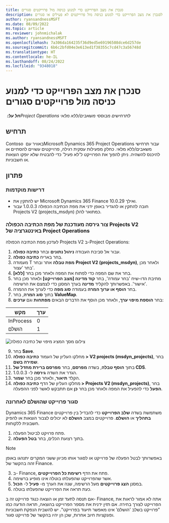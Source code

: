 ```yaml
---
title: סנכרן את מצב הפרוייקט כדי למנוע כניסה מול פרוייקטים סגורים
description: מאמר זה מסביר כיצד לסנכרן את מצב הפרוייקט כדי למנוע כניסה מול פרוייקטים לא פעילים או סגורים.
author: ryansandnessMSFT
ms.date: 08/09/2022
ms.topic: article
ms.reviewer: johnmichalak
ms.author: ryansandnessMSFT
ms.openlocfilehash: 7a306da164235f36d9ed5e69196508dce6d257de
ms.sourcegitcommit: 6b6c2bfd04e3e613ed1f38355c7cd47c3a56748d
ms.translationtype: HT
ms.contentlocale: he-IL
ms.lasthandoff: 08/24/2022
ms.locfileid: "9348018"
---
```

# <a name="sync-project-status-to-prevent-entry-against-closed-projects"></a>סנכרן את מצב הפרוייקט כדי למנוע כניסה מול פרוייקטים סגורים

_**חל על:** ‏Project Operations לתרחישים מבוססי משאבים/ללא מלאי_

## <a name="scenario"></a>תרחיש

Contoso באוויר עם ‏Microsoft Dynamics 365 Project Operations עבור תרחישי משאבים/ללא מלאי. כחלק מפעילות עסקית רגילה, פרוייקטים עשויים להסתיים או להיכנס להשהיה. ניתן להפוך את הפרוייקט ל'לא פעיל' כדי להבטיח שלא יופקו הוצאות או חשבוניות.

## <a name="solution"></a>פתרון

### <a name="prerequisites"></a>‏‫דרישות מוקדמות‬

-   יש להתקין את Microsoft Dynamics 365 Finance 10.0.29 ואילך.
-   חובה להתקין או להגדיר באופן ידני את מפת הכתיבה הכפולה 1.0.0.3 עבור Projects V2 ‏(projects\_msdyn) כמתואר להלן.

### <a name="create-an-updated-version-of-the-project-operations-integration-projects-v2-dual-write-map"></a>צור גירסה מעודכנת של מפת הכתיבה הכפולה Projects V2 באינטגרציה של Project Operations

לעדכון מפת הכתיבה הכפולה Projects V2 ב-Project Operations:

1. עבור אל סביבת העבודה **ניהול נתונים** ובחר **כתיבה כפולה**.
2. בחר באריח **כתיבה כפולה**.
3. מעמודה T **מפת טבלה** אתר ובחר **Project V2 ‏(projects\_msdyn)**, ולאחר מכן בחר 'עצור'.
4. בחר את שם המפה כדי לפתוח את המפה ולאחר מכן בחר **[ללא]**.
5. מתיבת הדו-שיח 'בחר עמודה', בחר **קוד מדינה \[מצב הפרוייקט\]** ולאחר מכן בחר 'אישור'. באפשרותך להקליד **מדינה** בערך המסנן כדי לצמצם את הרשימה.
6.  בחר **הוסף או ערוך המרה** בעמודה **סוג מפה** כדי לערוך את ההמרה.
7.  בתוך **סוג המרה**, בחר **ValueMap**.
8.  בחר **הוספת מיפוי ערך**, ולאחר מכן הוסף את הדברים הבאים **מפתחות** וגם **ערכים**:

   מקש       | ערך 
   ----------|-------
   InProcess | 0     
   הושלם | 1     

![צילום מסך המציג מיפוי של כתיבה כפולה](media/projectstage-dw-mapping.png)

9. בחר **Save**.
10. מחלקו העליון של העמוד **כתיבה כפולה > V2 projects (msdyn_projects)‎**, בחר **שמירה בשם**.
11. בתוך **הוסף טבלה**, בשדה **מפרסם**, בחר **מפרסם ברירת מחדל של CDS**.
12. הגדר את השדה **גירסה** ל- 1.0.0.3.
13. הקלד **תיאור**, ולאחר מכן בחר **שמור**.
14. מחלקו העליון של הדף **כתיבה כפולה > Projects V2 ‏(msdyn_projects)**, בחר **הפעל** כדי להפעיל את המפה ולאחר מכן בחר **כן** אם תתבקש לאשר לפני ההפעלה. 

### <a name="close-a-newly-completed-project"></a>סגור פרוייקט שהושלם לאחרונה

Dynamics 365 Finance משתמשת בשדה **שלב הפרוייקט** כדי להבדיל בין פרוייקטים **בתהליך** או **הושלם**. פרוייקטים במצב **הושלם** לא יכולים לצבור הוצאות או להפיק חשבונית ללקוחות.

1. פתח פרויקט לביטול הפעלה.
2. בתוך רצועת הכלים, בחר **בטל הפעלה**.

> [!NOTE]
> באפשרותך לבטל הפעלה של פרוייקט או לסגור אותו מכיוון ששני המקרים יתנהגו באופן זהה בהקשר של Finance.

3. ב- Finance, פתח את הדף **רשימת כל הפרוייקטים**.
4. אשר שהפרוייקט שהפעלתו בוטלה אינו מופיע ברשימה.
5. במסנן **הצג פרוייקטים** מעל הרשימה, שנה את הערך מ- **פעיל** ל- **הכול**.
6. כעת תראה את הפרוייקט שהפעלתו בוטלה.

אם תנסה לתעד זמן או הוצאה כנגד פרוייקט זה ב- Finance, אתה לא אמור לראות את הפרוייקט לצורך בחירה. אם תזין ידנית את מספר הפרוייקט בהוצאה, תראה הודעה כמו "פרוייקט בשלב 'הושלם' אינו מאפשר תיעוד בפרוייקט". יש להשבית הנפקת חשבוניות ופונקציות חיוב אחרות, שכן הן יהיו בהקשר של פרוייקט סגור.


